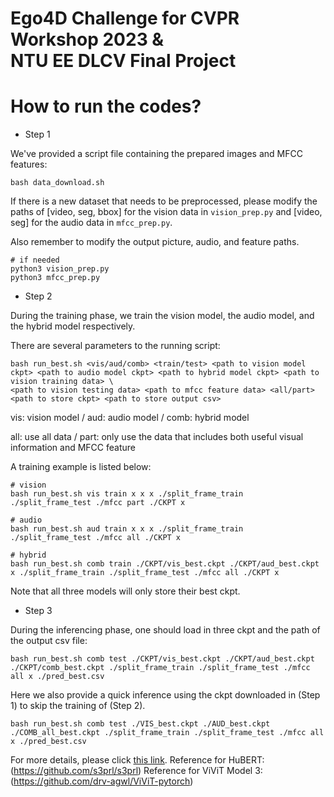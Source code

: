 # Ego4D Challenge for CVPR Workshop 2023 & <br> NTU EE DLCV Final Project
# How to run the codes?
* Step 1

We've provided a script file containing the prepared images and MFCC features:

```shell script=
bash data_download.sh
```

If there is a new dataset that needs to be preprocessed, please modify the paths of [video, seg, bbox] for the vision data in <code>vision_prep.py</code> and [video, seg] for the audio data in <code>mfcc_prep.py</code>.

Also remember to modify the output picture, audio, and feature paths.

```shell script=
# if needed
python3 vision_prep.py
python3 mfcc_prep.py
```

* Step 2

During the training phase, we train the vision model, the audio model, and the hybrid model respectively.

There are several parameters to the running script:

```shell script=
bash run_best.sh <vis/aud/comb> <train/test> <path to vision model ckpt> <path to audio model ckpt> <path to hybrid model ckpt> <path to vision training data> \
<path to vision testing data> <path to mfcc feature data> <all/part> <path to store ckpt> <path to store output csv>
```

vis: vision model  /  aud: audio model  /  comb: hybrid model

all: use all data  /  part: only use the data that includes both useful visual information and MFCC feature

A training example is listed below:

```shell script=
# vision
bash run_best.sh vis train x x x ./split_frame_train ./split_frame_test ./mfcc part ./CKPT x

# audio
bash run_best.sh aud train x x x ./split_frame_train ./split_frame_test ./mfcc all ./CKPT x

# hybrid
bash run_best.sh comb train ./CKPT/vis_best.ckpt ./CKPT/aud_best.ckpt x ./split_frame_train ./split_frame_test ./mfcc all ./CKPT x
```

Note that all three models will only store their best ckpt.

* Step 3

During the inferencing phase, one should load in three ckpt and the path of the output csv file:

```shell script=
bash run_best.sh comb test ./CKPT/vis_best.ckpt ./CKPT/aud_best.ckpt ./CKPT/comb_best.ckpt ./split_frame_train ./split_frame_test ./mfcc all x ./pred_best.csv
```

Here we also provide a quick inference using the ckpt downloaded in (Step 1) to skip the training of (Step 2).

```shell script=
bash run_best.sh comb test ./VIS_best.ckpt ./AUD_best.ckpt ./COMB_all_best.ckpt ./split_frame_train ./split_frame_test ./mfcc all x ./pred_best.csv
```

For more details, please click [this link](https://docs.google.com/presentation/d/1Y-gwBmucYgbWLLk-u6coHi7LybFLXgA9gV8KiOiKShI/edit?usp=sharing).
Reference for HuBERT: (https://github.com/s3prl/s3prl)
Reference for ViViT Model 3: (https://github.com/drv-agwl/ViViT-pytorch)
